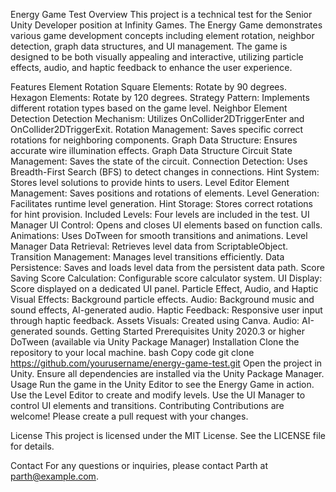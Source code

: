 Energy Game Test
Overview
This project is a technical test for the Senior Unity Developer position at Infinity Games. The Energy Game demonstrates various game development concepts including element rotation, neighbor detection, graph data structures, and UI management. The game is designed to be both visually appealing and interactive, utilizing particle effects, audio, and haptic feedback to enhance the user experience.

Features
Element Rotation
Square Elements: Rotate by 90 degrees.
Hexagon Elements: Rotate by 120 degrees.
Strategy Pattern: Implements different rotation types based on the game level.
Neighbor Element Detection
Detection Mechanism: Utilizes OnCollider2DTriggerEnter and OnCollider2DTriggerExit.
Rotation Management: Saves specific correct rotations for neighboring components.
Graph Data Structure: Ensures accurate wire illumination effects.
Graph Data Structure
Circuit State Management: Saves the state of the circuit.
Connection Detection: Uses Breadth-First Search (BFS) to detect changes in connections.
Hint System: Stores level solutions to provide hints to users.
Level Editor
Element Management: Saves positions and rotations of elements.
Level Generation: Facilitates runtime level generation.
Hint Storage: Stores correct rotations for hint provision.
Included Levels: Four levels are included in the test.
UI Manager
UI Control: Opens and closes UI elements based on function calls.
Animations: Uses DoTween for smooth transitions and animations.
Level Manager
Data Retrieval: Retrieves level data from ScriptableObject.
Transition Management: Manages level transitions efficiently.
Data Persistence: Saves and loads level data from the persistent data path.
Score Saving
Score Calculation: Configurable score calculator system.
UI Display: Score displayed on a dedicated UI panel.
Particle Effect, Audio, and Haptic
Visual Effects: Background particle effects.
Audio: Background music and sound effects, AI-generated audio.
Haptic Feedback: Responsive user input through haptic feedback.
Assets
Visuals: Created using Canva.
Audio: AI-generated sounds.
Getting Started
Prerequisites
Unity 2020.3 or higher
DoTween (available via Unity Package Manager)
Installation
Clone the repository to your local machine.
bash
Copy code
git clone https://github.com/yourusername/energy-game-test.git
Open the project in Unity.
Ensure all dependencies are installed via the Unity Package Manager.
Usage
Run the game in the Unity Editor to see the Energy Game in action.
Use the Level Editor to create and modify levels.
Use the UI Manager to control UI elements and transitions.
Contributing
Contributions are welcome! Please create a pull request with your changes.

License
This project is licensed under the MIT License. See the LICENSE file for details.

Contact
For any questions or inquiries, please contact Parth at parth@example.com.
